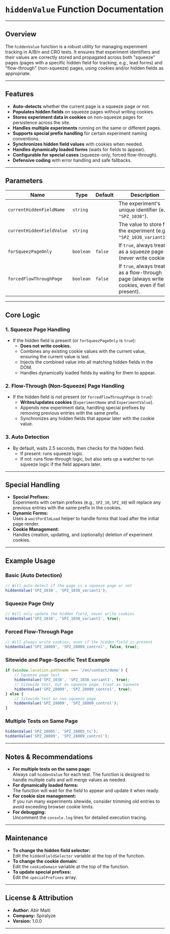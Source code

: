 # `hiddenValue` Function Documentation

---

## Overview

The `hiddenValue` function is a robust utility for managing experiment tracking in A/B/n and CRO tests. It ensures that experiment identifiers and their values are correctly stored and propagated across both "squeeze" pages (pages with a specific hidden field for tracking, e.g., lead forms) and "flow-through" (non-squeeze) pages, using cookies and/or hidden fields as appropriate.

---

## Features

- **Auto-detects** whether the current page is a squeeze page or not.
- **Populates hidden fields** on squeeze pages without writing cookies.
- **Stores experiment data in cookies** on non-squeeze pages for persistence across the site.
- **Handles multiple experiments** running on the same or different pages.
- **Supports special prefix handling** for certain experiment naming conventions.
- **Synchronizes hidden field values** with cookies when needed.
- **Handles dynamically loaded forms** (waits for fields to appear).
- **Configurable for special cases** (squeeze-only, forced flow-through).
- **Defensive coding** with error handling and safe fallbacks.

---

## Parameters

| Name                    | Type      | Default | Description                                                                                   |
|-------------------------|-----------|---------|-----------------------------------------------------------------------------------------------|
| `currentHiddenFieldName`  | `string`  |         | The experiment's unique identifier (e.g., `"SPZ_1038"`).                                      |
| `currentHiddenFieldValue` | `string`  |         | The value to store for the experiment (e.g., `"SPZ_1038_variant1"`).                          |
| `forSqueezPageOnly`       | `boolean` | `false` | If `true`, always treat as a squeeze page (never write cookies).                              |
| `forcedFlowThroughPage`   | `boolean` | `false` | If `true`, always treat as a flow-through page (always write cookies, even if field present). |

---

## Core Logic

### 1. **Squeeze Page Handling**
- If the hidden field is present (or `forSqueezPageOnly` is `true`):
  - **Does not write cookies.**
  - Combines any existing cookie values with the current value, ensuring the current value is last.
  - Injects the combined value into all matching hidden fields in the DOM.
  - Handles dynamically loaded fields by waiting for them to appear.

### 2. **Flow-Through (Non-Squeeze) Page Handling**
- If the hidden field is not present (or `forcedFlowThroughPage` is `true`):
  - **Writes/updates cookies** (`ExperimentName` and `ExperimentValue`).
  - Appends new experiment data, handling special prefixes by removing previous entries with the same prefix.
  - Synchronizes any hidden fields that appear later with the cookie value.

### 3. **Auto Detection**
- By default, waits 2.5 seconds, then checks for the hidden field.
  - If present: runs squeeze logic.
  - If not: runs flow-through logic, but also sets up a watcher to run squeeze logic if the field appears later.

---

## Special Handling

- **Special Prefixes:**  
  Experiments with certain prefixes (e.g., `SPZ_10`, `SPZ_30`) will replace any previous entries with the same prefix in the cookies.
- **Dynamic Forms:**  
  Uses a `waitForElmLoad` helper to handle forms that load after the initial page render.
- **Cookie Management:**  
  Handles creation, updating, and (optionally) deletion of experiment cookies.

---

## Example Usage

### **Basic (Auto Detection)**
```javascript
// Will auto-detect if the page is a squeeze page or not
hiddenValue('SPZ_1038', 'SPZ_1038_variant1');
```

### **Squeeze Page Only**
```javascript
// Will only update the hidden field, never write cookies
hiddenValue('SPZ_1038', 'SPZ_1038_variant1', true);
```

### **Forced Flow-Through Page**
```javascript
// Will always write cookies, even if the hidden field is present
hiddenValue('SPZ_28009', 'SPZ_28009_control', false, true);
```

### **Sitewide and Page-Specific Test Example**
```javascript
if (window.location.pathname === '/en/contact/demo') {
    // Squeeze page test
    hiddenValue('SPZ_1038', 'SPZ_1038_variant1', true);
    // Sitewide test, but on squeeze page, treat as squeeze
    hiddenValue('SPZ_28009', 'SPZ_28009_control', true);
} else {
    // Sitewide test on non-squeeze page
    hiddenValue('SPZ_28009', 'SPZ_28009_control');
}
```

### **Multiple Tests on Same Page**
```javascript
hiddenValue('SPZ_28005', 'SPZ_28005_tc');
hiddenValue('SPZ_28009', 'SPZ_28009_control');
```

---

## Notes & Recommendations

- **For multiple tests on the same page:**  
  Always call `hiddenValue` for each test. The function is designed to handle multiple calls and will merge values as needed.
- **For dynamically loaded forms:**  
  The function will wait for the field to appear and update it when ready.
- **For cookie size management:**  
  If you run many experiments sitewide, consider trimming old entries to avoid exceeding browser cookie limits.
- **For debugging:**  
  Uncomment the `console.log` lines for detailed execution tracing.

---

## Maintenance

- **To change the hidden field selector:**  
  Edit the `hiddenFieldSelector` variable at the top of the function.
- **To change the cookie domain:**  
  Edit the `cookieDomain` variable at the top of the function.
- **To update special prefixes:**  
  Edit the `specialPrefixes` array.

---

## License & Attribution

- **Author:** Abir Maiti  
- **Company:** Spiralyze  
- **Version:** 1.0.0

---